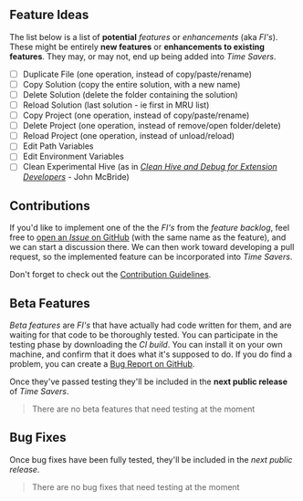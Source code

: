 
## Feature Ideas

The list below is a list of **potential** _features_ or _enhancements_ (aka _FI's_).
These might be entirely **new features** or **enhancements to existing features**.
They may, or may not, end up being added into _Time Savers_.

- [ ] Duplicate File (one operation, instead of copy/paste/rename)
- [ ] Copy Solution (copy the entire solution, with a new name)
- [ ] Delete Solution (delete the folder containing the solution)
- [ ] Reload Solution (last solution - ie first in MRU list)
- [ ] Copy Project (one operation, instead of copy/paste/rename)
- [ ] Delete Project (one operation, instead of remove/open folder/delete)
- [ ] Reload Project (one operation, instead of unload/reload)
- [ ] Edit Path Variables
- [ ] Edit Environment Variables
- [ ] Clean Experimental Hive (as in [_Clean Hive and Debug for Extension Developers_][clean-hive-and-debug] - John McBride)

## Contributions

If you'd like to implement one of the the _FI's_ from the _feature backlog_,
feel free to [open an _Issue_ on GitHub][github-issue-fi] (with the same name as the feature),
and we can start a discussion there. We can then work toward developing a pull request,
so the implemented feature can be incorporated into *Time Savers*.

Don't forget to check out the [Contribution Guidelines][contribution-guidelines].

[clean-hive-and-debug]: https://marketplace.visualstudio.com/items?itemName=JohnMcBride.CleanHiveandDebugforExtensionDevelopers
[github-issue-fi]: https://github.com/luminous-software/time-savers/issues/new?title=&body=&label=enhancement
[contribution-guidelines]: https://github.com/luminous-software/time-savers/blob/master/.github/CONTRIBUTING.md

## Beta Features

_Beta features_ are _FI's_ that have actually had code written for them,
and are waiting for that code to be thoroughly tested.
You can participate in the testing phase by downloading the _CI build_.
You can install it on your own machine, and confirm that it does what it's supposed to do.
If you do find a problem, you can create a [Bug Report on GitHub][github-issue-bug-report].

Once they've passed testing they'll be included in the **next public release** of _Time Savers_.

>There are no beta features that need testing at the moment

[github-issue-bug-report]: https://github.com/luminous-software/time-savers/issues/new?title=Bug%20Report%3A%20

## Bug Fixes

Once bug fixes have been fully tested, they'll be included in the *next public release*.

>There are no bug fixes that need testing at the moment

<!--[![time-savers MyGet Build Status](https://www.myget.org/BuildSource/Badge/time-savers?identifier=648f86dc-b6fc-47cf-a9a8-06951c0f6418)](https://www.myget.org/)
-->
<!--
## Continuous Integration

The CI build is the build from the continous integration process.
The resultant VSIX file is then uploaded to the [VSIX Gallery][vsix-gallery] for you to download.
![VSTS Status](https://lumiinus.visualstudio.com/_apis/public/build/definitions/c31b2195-e4da-4ad9-a64c-e1712d313703/15/badge)
![(Build status)][appveyor-status]

If both build badges above are green, the latest CI build is ready to be downloaded and installed  to test.
-->

[vsix-gallery]: http://vsixgallery.com/extension/049c7ac5-ba44-4a72-b4ee-7be7fb1b0edd/
[vsts-badge-url]: https://lumiinus.visualstudio.com/_apis/public/build/definitions/c31b2195-e4da-4ad9-a64c-e1712d313703/15/badge
[appveyor-status]: https://ci.appveyor.com/api/projects/status/tsf4rxwtgtcub741?svg=true
[appveyor-url]: https://ci.appveyor.com/project/luminous-software/time-savers
